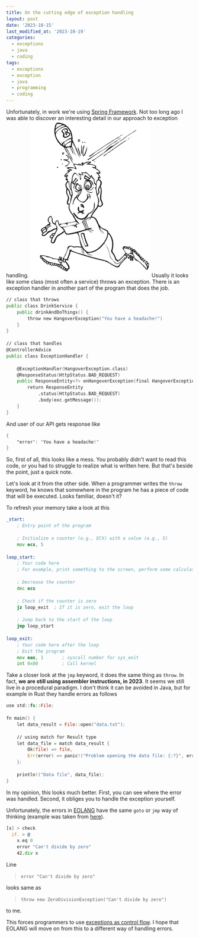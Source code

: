 ```yaml
---
title: On the cutting edge of exception handling
layout: post
date: '2023-10-15'
last_modified_at: '2023-10-19'
categories:
  - exceptions
  - java
  - coding
tags:
  - exceptions
  - exception
  - java
  - programming
  - coding
---
```

Unfortunately, in work we're using [Spring Framework](https://en.wikipedia.org/wiki/Spring_Framework). Not too long ago I was able to discover an interesting detail in our approach to exception handling.
<img height="420" title="Catching guy" alt="Catching guy" src="/assets/images/catch.gif">
Usually it looks like some class (most often a service) throws an exception. There is an exception handler in another part of the program that does the job.
```asm
// class that throws
public class DrinkService {
    public drinkAndDoThings() {
        throw new HangoverException("You have a headache!")
    }
}

// class that handles
@ControllerAdvice
public class ExceptionHandler {
    
    @ExceptionHandler(HangoverException.class)
    @ResponseStatus(HttpStatus.BAD_REQUEST)
    public ResponseEntity<?> onHangoverException(final HangoverException exc) {
        return ResponseEntity
            .status(HttpStatus.BAD_REQUEST)
            .body(exc.getMessage());
    }
}
```
And user of our API gets response like 
```asm
{
    "error": "You have a headache!"
}
```
So, first of all, this looks like a mess. You probably didn't want to read this code, or you had to struggle to realize what is written here.
But that's beside the point, just a quick note.

Let's look at it from the other side. When a programmer writes the `throw` keyword, he knows that somewhere in the program he has a piece of code that will be executed. Looks familiar, doesn't it?

To refresh your memory take a look at this
```asm
_start:
    ; Entry point of the program

    ; Initialize a counter (e.g., ECX) with a value (e.g., 5)
    mov ecx, 5

loop_start:
    ; Your code here
    ; For example, print something to the screen, perform some calculations, etc.

    ; Decrease the counter
    dec ecx

    ; Check if the counter is zero
    jz loop_exit  ; If it is zero, exit the loop

    ; Jump back to the start of the loop
    jmp loop_start

loop_exit:
    ; Your code here after the loop
    ; Exit the program
    mov eax, 1       ; syscall number for sys_exit
    int 0x80         ; Call kernel
```
Take a closer look at the `jmp` keyword, it does the same thing as `throw`. In fact, **we are still using assembler instructions, in 2023**. It seems we still live in a procedural paradigm.
I don't think it can be avoided in Java, but for example in Rust they handle errors as follows
```asm
use std::fs::File;

fn main() {
    let data_result = File::open("data.txt");

    // using match for Result type
    let data_file = match data_result {
        Ok(file) => file,
        Err(error) => panic!("Problem opening the data file: {:?}", error),
    };

    println!("Data file", data_file);
}
```
In my opinion, this looks much better. First, you can see where the error was handled. Second, it obliges you to handle the exception yourself.

Unfortunately, the errors in [EOLANG](https://www.eolang.org/) have the same `goto` or `jmp` way of thinking (example was taken from [here](https://news.eolang.org/2022-07-18-error-and-try-catch.html)).
```asm
[x] > check
  if. > @
    x.eq 0
    error "Can't divide by zero"
    42.div x
```
Line

> `error "Can't divide by zero"` 

looks same as

> `throw new ZeroDivisionException("Can't divide by zero")` 

to me.

This forces programmers to use [exceptions as control flow](https://softwareengineering.stackexchange.com/questions/189222/are-exceptions-as-control-flow-considered-a-serious-antipattern-if-so-why). I hope that EOLANG will move on from this to a different way of handling errors.
